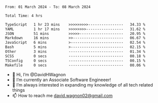 <!--START_SECTION:waka-->

```txt
From: 01 March 2024 - To: 08 March 2024

Total Time: 4 hrs

TypeScript   1 hr 23 mins    >>>>>>>>>----------------   34.33 %
YAML         1 hr 17 mins    >>>>>>>>-----------------   31.62 %
JSON         51 mins         >>>>>--------------------   20.95 %
Markdown     16 mins         >>-----------------------   06.67 %
JavaScript   6 mins          >------------------------   02.54 %
Bash         5 mins          >------------------------   02.15 %
Other        3 mins          -------------------------   01.34 %
SCSS         0 secs          -------------------------   00.18 %
TSConfig     0 secs          -------------------------   00.15 %
Makefile     0 secs          -------------------------   00.06 %
```

<!--END_SECTION:waka-->

- 👋 Hi, I’m @DavidHWagnon
- 👀 I’m currently an Associate Software Engineeer!
- 🌱 I’m always interested in expanding my knowledge of all tech related things
- 📫 How to reach me david.wagnon02@gmail.com

<!---
DavidHWagnon/DavidHWagnon is a ✨ special ✨ repository because its `README.md` (this file) appears on your GitHub profile.
You can click the Preview link to take a look at your changes.
--->
